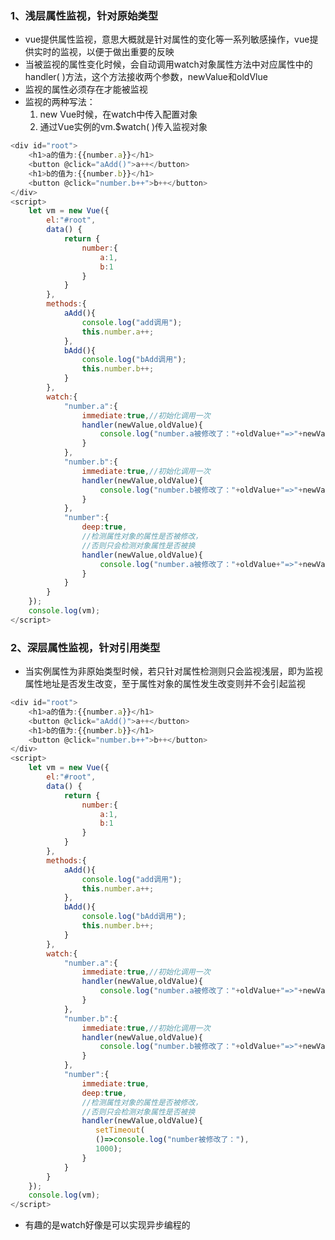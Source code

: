 ### 1、浅层属性监视，针对原始类型
+ vue提供属性监视，意思大概就是针对属性的变化等一系列敏感操作，vue提供实时的监视，以便于做出重要的反映
+ 当被监视的属性变化时候，会自动调用watch对象属性方法中对应属性中的handler( )方法，这个方法接收两个参数，newValue和oldVlue
+ 监视的属性必须存在才能被监视
+ 监视的两种写法：
	1. new Vue时候，在watch中传入配置对象
	2. 通过Vue实例的vm.$watch( )传入监视对象
```js
<div id="root">
	<h1>a的值为:{{number.a}}</h1>
	<button @click="aAdd()">a++</button>
	<h1>b的值为:{{number.b}}</h1>
	<button @click="number.b++">b++</button>
</div>
<script>
	let vm = new Vue({
		el:"#root",
		data() {
			return {
				number:{
					a:1,
					b:1
				}
			}
		},
		methods:{
			aAdd(){
				console.log("add调用");
				this.number.a++;
			},
			bAdd(){
				console.log("bAdd调用");
				this.number.b++;
			}
		},
		watch:{
			"number.a":{
				immediate:true,//初始化调用一次
				handler(newValue,oldValue){
					console.log("number.a被修改了："+oldValue+"=>"+newValue);
				}
			},
			"number.b":{
				immediate:true,//初始化调用一次
				handler(newValue,oldValue){
					console.log("number.b被修改了："+oldValue+"=>"+newValue);
				}
			},
			"number":{
				deep:true,
				//检测属性对象的属性是否被修改，
				//否则只会检测对象属性是否被换
				handler(newValue,oldValue){
					console.log("number.a被修改了："+oldValue+"=>"+newValue);
				}
			}
		}
	});
	console.log(vm);
</script>
```
### 2、深层属性监视，针对引用类型
+ 当实例属性为非原始类型时候，若只针对属性检测则只会监视浅层，即为监视属性地址是否发生改变，至于属性对象的属性发生改变则并不会引起监视
```js
<div id="root">
	<h1>a的值为:{{number.a}}</h1>
	<button @click="aAdd()">a++</button>
	<h1>b的值为:{{number.b}}</h1>
	<button @click="number.b++">b++</button>
</div>
<script>
	let vm = new Vue({
		el:"#root",
		data() {
			return {
				number:{
					a:1,
					b:1
				}
			}
		},
		methods:{
			aAdd(){
				console.log("add调用");
				this.number.a++;
			},
			bAdd(){
				console.log("bAdd调用");
				this.number.b++;
			}
		},
		watch:{
			"number.a":{
				immediate:true,//初始化调用一次
				handler(newValue,oldValue){
					console.log("number.a被修改了："+oldValue+"=>"+newValue);
				}
			},
			"number.b":{
				immediate:true,//初始化调用一次
				handler(newValue,oldValue){
					console.log("number.b被修改了："+oldValue+"=>"+newValue);
				}
			},
			"number":{
				immediate:true,
				deep:true,
				//检测属性对象的属性是否被修改，
				//否则只会检测对象属性是否被换
				handler(newValue,oldValue){          
				   setTimeout(
				   ()=>console.log("number被修改了："),
				   1000);
				}
			}
		}
	});
	console.log(vm);
</script>
```
+ 有趣的是watch好像是可以实现异步编程的